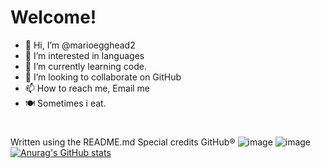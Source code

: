 # Welcome!
- 👋 Hi, I’m @marioegghead2
- 👀 I’m interested in languages
- 🌱 I’m currently learning code.
- 💞️ I’m looking to collaborate on GitHub
- 📫 How to reach me, Email me
- 🍽️ Sometimes i eat. 
#     
Written using the README.md Special credits GitHub®️
![image](https://user-images.githubusercontent.com/82485570/126090036-6ff78be2-5d2a-4178-a506-fa8f55f1832f.png)
![image](https://user-images.githubusercontent.com/82485570/126090340-755e5ade-7d88-4f96-8ab5-1bdf146c8c99.png)
[![Anurag's GitHub stats](https://github-readme-stats.vercel.app/api?username=anuraghazra)](https://github.com/anuraghazra/github-readme-stats)

